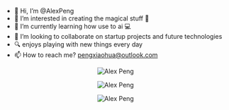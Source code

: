 - 👋 Hi, I’m @AlexPeng
- 👀 I’m interested in creating the magical stuff 🖤
- 🌱 I’m currently learning how use to ai 💻
- 💞️ I’m looking to collaborate on startup projects and future technologies
- 🔍 enjoys playing with new things every day
- 📫 How to reach me? pengxiaohua@outlook.com

<p align="center"> <img src="https://github-readme-stats.vercel.app/api?username=pengxiaohua&show_icons=true&theme=gotham" alt="Alex Peng" /> </p>
<p align="center"> <img src="https://github-readme-streak-stats.herokuapp.com/?user=pengxiaohua&theme=gotham" alt="Alex Peng" /> </p>
<p align="center"> <img src="https://leetcard.jacoblin.cool/xiaohua-5?site=cn&theme=chartreuse&font=Alata&ext=heatmap" alt="Alex Peng" /> </p>
